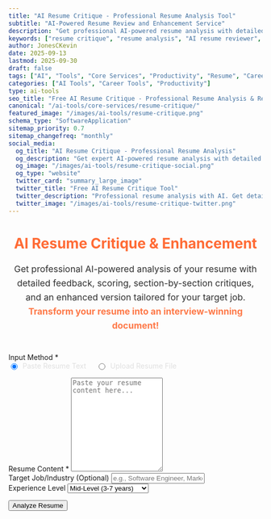 ```yaml
---
title: "AI Resume Critique - Professional Resume Analysis Tool"
subtitle: "AI-Powered Resume Review and Enhancement Service"
description: "Get professional AI-powered resume analysis with detailed feedback and scoring. Improve your resume with expert critiques and ATS optimization suggestions. Free resume reviewer."
keywords: ["resume critique", "resume analysis", "AI resume reviewer", "resume feedback", "ATS optimization", "resume scoring", "professional resume review", "resume improvement", "career tools", "job application help"]
author: JonesCKevin
date: 2025-09-13
lastmod: 2025-09-30
draft: false
tags: ["AI", "Tools", "Core Services", "Productivity", "Resume", "Career", "Analysis", "Professional Development"]
categories: ["AI Tools", "Career Tools", "Productivity"]
type: ai-tools
seo_title: "Free AI Resume Critique - Professional Resume Analysis & Review"
canonical: "/ai-tools/core-services/resume-critique/"
featured_image: "/images/ai-tools/resume-critique.png"
schema_type: "SoftwareApplication"
sitemap_priority: 0.7
sitemap_changefreq: "monthly"
social_media:
  og_title: "AI Resume Critique - Professional Resume Analysis"
  og_description: "Get expert AI-powered resume analysis with detailed feedback and scoring. Improve your resume for better job applications."
  og_image: "/images/ai-tools/resume-critique-social.png"
  og_type: "website"
  twitter_card: "summary_large_image"
  twitter_title: "Free AI Resume Critique Tool"
  twitter_description: "Professional resume analysis with AI. Get detailed feedback and scoring to improve your job applications."
  twitter_image: "/images/ai-tools/resume-critique-twitter.png"
---
```


<link rel="stylesheet" href="/ai-tools/core-services/resume-critique/resume-critique.css">
<main class="main-content">
<div class="form-container">
<h1 style="text-align: center; margin-bottom: 20px; color: #ff6b35;">AI Resume Critique & Enhancement</h1>
<p style="text-align: center; margin-bottom: 40px; opacity: 0.9; font-size: 1.1rem; line-height: 1.6;">
Get professional AI-powered analysis of your resume with detailed feedback, scoring, section-by-section critiques, and an enhanced version tailored for your target job.
<br><strong style="color: #ff6b35;">Transform your resume into an interview-winning document!</strong>
</p>

<form id="resumeCritiqueForm">
<div class="form-group">
<label>Input Method *</label>
<div style="display: flex; gap: 20px; margin-bottom: 15px;">
<label style="display: flex; align-items: left; color: #e0e0e0;">
<input checked="" name="inputMethod" style="margin-right: 10px;" type="radio" value="text"/>
Paste Resume Text
</label>
<label style="display: flex; align-items: left; color: #e0e0e0;">
<input name="inputMethod" style="margin-right: 10px;" type="radio" value="file"/>
Upload Resume File
</label>
</div>
</div>

<div class="form-group" id="textInputGroup">
<label for="resumeText">Resume Content *</label>
<textarea id="resumeText" placeholder="Paste your resume content here..." required="" rows="12"></textarea>
</div>

<div class="form-group" id="fileInputGroup" style="display: none;">
<label>Upload Resume</label>
<div class="file-upload-area" id="uploadArea" style="border: 3px dashed #ff6b35; background: #2a2a2a; min-height: 120px; display: flex; flex-direction: column; justify-content: center; align-items: center;">
<div class="upload-text">Click to upload or drag and drop</div>
<div class="upload-subtext">Supports TXT and MD files</div>
<div class="file-name" id="fileName" style="display: none;"></div>
</div>
<input accept=".txt,.md" id="fileInput" style="display: none;" type="file"/>
</div>

<div class="form-group">
<label for="targetJob">Target Job/Industry (Optional)</label>
<input id="targetJob" placeholder="e.g., Software Engineer, Marketing Manager" type="text"/>
</div>

<div class="form-group">
<label for="experienceLevel">Experience Level</label>
<select id="experienceLevel">
<option value="entry">Entry Level (0-2 years)</option>
<option value="mid" selected>Mid-Level (3-7 years)</option>
<option value="senior">Senior Level (8+ years)</option>
<option value="executive">Executive Level</option>
</select>
</div>

<button type="button" class="btn-primary" onclick="analyzeResume()">Analyze Resume</button>
</form>

<div class="loading" id="loadingDiv" style="display: none;">
Analyzing your resume with AI...
</div>

<div id="errorDiv" style="display: none;"></div>

<div id="resultDiv" style="display: none;">
<h3 style="color: #ff6b35; margin-bottom: 20px;">Resume Analysis Results</h3>
<div class="result-content" id="resultContent"></div>
<div style="margin-top: 30px; gap: 15px; display: flex; justify-content: center; flex-wrap: wrap;">
<button class="btn-primary" onclick="copyResult()" style="width: auto; padding: 10px 20px;">📋 Copy Analysis</button>
<button class="btn-primary" onclick="downloadResult('markdown')" style="width: auto; padding: 10px 20px; background: linear-gradient(135deg, #28a745, #34ce57);">📄 Download MD</button>
<button class="btn-primary" onclick="downloadResult('html')" style="width: auto; padding: 10px 20px; background: linear-gradient(135deg, #17a2b8, #20c997);">🌐 Download HTML</button>
<button class="btn-primary" onclick="generateEnhanced()" style="width: auto; padding: 10px 20px; background: linear-gradient(135deg, #6f42c1, #8e5bcd);">✨ Enhanced Version</button>

</div>
</div>

</div>
</main>

<script src="/ai-tools/core-services/resume-critique/resume-critique.js"></script>